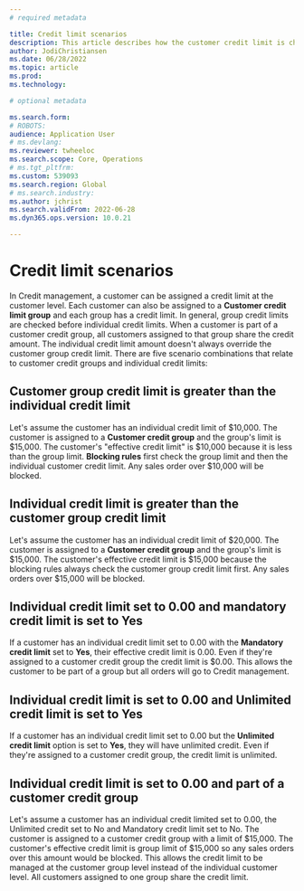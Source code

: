 ```yaml
---
# required metadata

title: Credit limit scenarios
description: This article describes how the customer credit limit is checked when customer belongs to a customer credit group. 
author: JodiChristiansen
ms.date: 06/28/2022
ms.topic: article
ms.prod: 
ms.technology: 

# optional metadata

ms.search.form:  
# ROBOTS: 
audience: Application User
# ms.devlang: 
ms.reviewer: twheeloc
ms.search.scope: Core, Operations
# ms.tgt_pltfrm: 
ms.custom: 539093
ms.search.region: Global
# ms.search.industry: 
ms.author: jchrist
ms.search.validFrom: 2022-06-28
ms.dyn365.ops.version: 10.0.21

---
```

# Credit limit scenarios

In Credit management, a customer can be assigned a credit limit at the customer level. Each customer can also be assigned to a **Customer credit limit group** and each group has a credit limit. In general, group credit limits are checked before individual credit limits. When a customer is part of a customer credit group, all customers assigned to that group share the credit amount. The individual credit limit amount doesn't always override the customer group credit limit. There are five scenario combinations that relate to customer credit groups and individual credit limits:

## Customer group credit limit is greater than the individual credit limit
Let's assume the customer has an individual credit limit of $10,000. The customer is assigned to a **Customer credit group** and the group's limit is $15,000. The customer's "effective credit limit" is $10,000 because it is less than the group limit. **Blocking rules** first check the group limit and then the individual customer credit limit. Any sales order over $10,000 will be blocked. 

## Individual credit limit is greater than the customer group credit limit
Let's assume the customer has an individual credit limit of $20,000. The customer is assigned to a **Customer credit group** and the group's limit is $15,000. The customer's effective credit limit is $15,000 because the blocking rules always check the customer group credit limit first. Any sales orders over $15,000 will be blocked. 

## Individual credit limit set to 0.00 and mandatory credit limit is set to Yes
If a customer has an individual credit limit set to 0.00 with the **Mandatory credit limit** set to **Yes**, their effective credit limit is 0.00. Even if they're assigned to a customer credit group the credit limit is $0.00. This allows the customer to be part of a group but all orders will go to Credit management.

## Individual credit limit is set to 0.00 and Unlimited credit limit is set to Yes
If a customer has an individual credit limit set to 0.00 but the **Unlimited credit limit** option is set to **Yes**, they will have unlimited credit. Even if they're assigned to a customer credit group, the credit limit is unlimited. 

## Individual credit limit is set to 0.00 and part of a customer credit group
Let's assume a customer has an individual credit limited set to 0.00, the Unlimited credit set to No and Mandatory credit limit set to No. The customer is assigned to a customer credit group with a limit of $15,000. The customer's effective credit limit is group limit of $15,000 so any sales orders over this amount would be blocked. 
This allows the credit limit to be managed at the customer group level instead of the individual customer level. All customers assigned to one group share the credit limit. 

